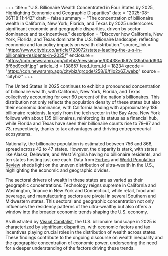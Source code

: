 +++
title = "U.S. Billionaire Wealth Concentrated in Four States by 2025, Highlighting Economic and Geographic Disparities"
date = "2025-08-06T18:11:44Z"
draft = false
summary = "The concentration of billionaire wealth in California, New York, Florida, and Texas by 2025 underscores significant economic and geographic disparities, driven by sector dominance and tax incentives."
description = "Discover how California, New York, Florida, and Texas dominate the U.S. billionaire landscape, reflecting economic and tax policy impacts on wealth distribution."
source_link = "https://www.citybiz.co/article/728072/states-leading-the-u-s-in-billionaire-residents-in-2025/"
enclosure = "https://cdn.newsramp.app/citybiz/newsimage/00438ed562cf89a0ddd9348f6bd9cdff.jpg"
article_id = 138657
feed_item_id = 18234
qrcode = "https://cdn.newsramp.app/citybiz/qrcode/258/6/filo2x6Z.webp"
source = "citybiz"
+++

<p>The United States in 2025 continues to exhibit a pronounced concentration of billionaire wealth, with California, New York, Florida, and Texas collectively accounting for over 60 percent of the nation's billionaires. This distribution not only reflects the population density of these states but also their economic dominance, with California leading with approximately 186 billionaire residents, largely from the tech sector in the Bay Area. New York follows with about 135 billionaires, reinforcing its status as a financial hub, while Florida and Texas have seen their billionaire counts rise to 78–97 and 73, respectively, thanks to tax advantages and thriving entrepreneurial ecosystems.</p><p>Nationally, the billionaire population is estimated between 756 and 868, spread across 42 to 47 states. However, the disparity is stark, with states like Alaska, Delaware, and West Virginia having no billionaire residents, and ten states hosting just one each. Data from <a href="https://www.forbes.com" rel="nofollow" target="_blank">Forbes</a> and <a href="https://www.worldpopulationreview.com" rel="nofollow" target="_blank">World Population Review</a> sheds light on the uneven distribution of ultra-wealth in the U.S., highlighting the economic and geographic divides.</p><p>The sectoral drivers of wealth in these states are as varied as their geographic concentrations. Technology reigns supreme in California and Washington, finance in New York and Connecticut, while retail, food and beverage, and manufacturing sectors are pivotal in several Southern and Midwestern states. This sectoral and geographic concentration not only influences the residency patterns of the ultra-wealthy but also offers a window into the broader economic trends shaping the U.S. economy.</p><p>As illustrated by <a href="https://www.visualcapitalist.com" rel="nofollow" target="_blank">Visual Capitalist</a>, the U.S. billionaire landscape in 2025 is characterized by significant disparities, with economic factors and tax incentives playing crucial roles in the distribution of wealth across states. These findings contribute to the ongoing discourse on wealth inequality and the geographic concentration of economic power, underscoring the need for a deeper understanding of the factors driving these trends.</p>
